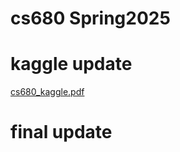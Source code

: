 # cs680 Spring2025
# kaggle update
[cs680_kaggle.pdf](https://github.com/user-attachments/files/20734937/cs680_kaggle.pdf)

# final update
